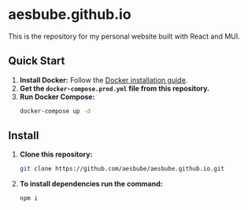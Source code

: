 # aesbube.github.io

This is the repository for my personal website built with React and MUI.

## Quick Start

1. **Install Docker:** Follow the [Docker installation guide](https://docs.docker.com/get-docker/).
2. **Get the `docker-compose.prod.yml` file from this repository.**
3. **Run Docker Compose:**
    ```sh
    docker-compose up -d
    ```
## Install

1. **Clone this repository:**
    ```sh
    git clone https://github.com/aesbube/aesbube.github.io.git
    ```
2. **To install dependencies run the command:** 
    ```sh
    npm i
    ```
